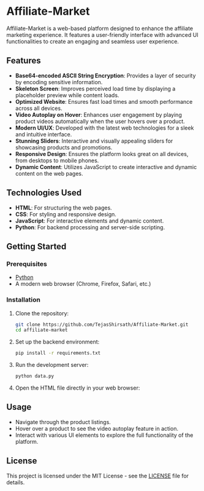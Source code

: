# Affiliate-Market

Affiliate-Market is a web-based platform designed to enhance the affiliate marketing experience. It features a user-friendly interface with advanced UI functionalities to create an engaging and seamless user experience.

## Features

- **Base64-encoded ASCII String Encryption**: Provides a layer of security by encoding sensitive information.
- **Skeleton Screen**: Improves perceived load time by displaying a placeholder preview while content loads.
- **Optimized Website**: Ensures fast load times and smooth performance across all devices.
- **Video Autoplay on Hover**: Enhances user engagement by playing product videos automatically when the user hovers over a product.
- **Modern UI/UX**: Developed with the latest web technologies for a sleek and intuitive interface.
- **Stunning Sliders**: Interactive and visually appealing sliders for showcasing products and promotions.
- **Responsive Design**: Ensures the platform looks great on all devices, from desktops to mobile phones.
- **Dynamic Content**: Utilizes JavaScript to create interactive and dynamic content on the web pages.

## Technologies Used

- **HTML**: For structuring the web pages.
- **CSS**: For styling and responsive design.
- **JavaScript**: For interactive elements and dynamic content.
- **Python**: For backend processing and server-side scripting.

## Getting Started

### Prerequisites

- [Python](https://www.python.org/downloads/)
- A modern web browser (Chrome, Firefox, Safari, etc.)

### Installation

1. Clone the repository:

    ```bash
    git clone https://github.com/TejasShirsath/Affiliate-Market.git
    cd affiliate-market
    ```

2. Set up the backend environment:

    ```bash
    pip install -r requirements.txt
    ```

3. Run the development server:

    ```bash
    python data.py
    ```

4. Open the HTML file directly in your web browser:

## Usage

- Navigate through the product listings.
- Hover over a product to see the video autoplay feature in action.
- Interact with various UI elements to explore the full functionality of the platform.

## License

This project is licensed under the MIT License - see the [LICENSE](LICENSE) file for details.
